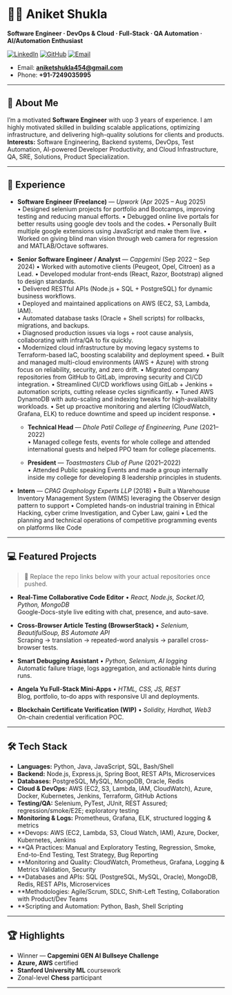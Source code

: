 # 👨‍💻 Aniket Shukla

**Software Engineer · DevOps & Cloud · Full-Stack · QA Automation · AI/Automation Enthusiast**

[![LinkedIn](https://img.shields.io/badge/LinkedIn-Aniket%20Shukla-blue?logo=linkedin)](https://www.linkedin.com/in/shukla-aniket/)
[![GitHub](https://img.shields.io/badge/GitHub-AniketShukla03-black?logo=github)](https://github.com/AniketShukla03)
[![Email](https://img.shields.io/badge/Email-aniketshukla454%40gmail.com-red?logo=gmail)](mailto:aniketshukla454@gmail.com)
- Email: **aniketshukla454@gmail.com**  
- Phone: **+91-7249035995**

---

## 🚀 About Me

I’m a motivated **Software Engineer** with uop 3 years of experience. I am highly motivated skilled in building scalable applications, optimizing infrastructure, and delivering high-quality solutions for clients and products.
**Interests:** Software Engineering, Backend systems, DevOps, Test Automation, AI-powered Developer Productivity, and Cloud Infrastructure, QA, SRE, Solutions, Product Specialization.

---

## 🏢 Experience

- **Software Engineer (Freelance)** — *Upwork* (Apr 2025 – Aug 2025)  
 • Designed selenium projects for portfolio and Bootcamps, improving testing and reducing manual efforts.
 • Debugged online live portals for better results using google dev tools and the codes.
 • Personally Built multiple google extensions using JavaScript and make them live.
 • Worked on giving blind man vision through web camera for regression and MATLAB/Octave softwares.

- **Senior Software Engineer / Analyst** — *Capgemini* (Sep 2022 – Sep 2024)
  • Worked with automotive clients (Peugeot, Opel, Citroen) as a Lead.
  •  Developed modular front-ends (React, Razor, Bootstrap) aligned to design standards.  
  • Delivered RESTful APIs (Node.js + SQL + PostgreSQL) for dynamic business workflows.  
  • Deployed and maintained applications on AWS (EC2, S3, Lambda, IAM).  
  • Automated database tasks (Oracle + Shell scripts) for rollbacks, migrations, and backups.  
  • Diagnosed production issues via logs + root cause analysis, collaborating with infra/QA to fix quickly.  
  • Modernized cloud infrastructure by moving legacy systems to Terraform-based IaC, boosting scalability and deployment speed.
  • Built and managed multi-cloud environments (AWS + Azure) with strong focus on reliability, security, and zero drift.
  • Migrated company repositories from GitHub to GitLab, improving security and CI/CD integration.
  • Streamlined CI/CD workflows using GitLab + Jenkins + automation scripts, cutting release cycles significantly.
  • Tuned AWS DynamoDB with auto-scaling and indexing tweaks for high-availability workloads.
  • Set up proactive monitoring and alerting (CloudWatch, Grafana, ELK) to reduce downtime and speed up incident response.
  •

  - **Technical Head** — *Dhole Patil College of Engineering, Pune* (2021–2022)  
  • Managed college fests, events for whole college and attended international guests and helped PPO team for college placements.

  - **President** — *Toastmasters Club of Pune* (2021–2022)  
  • Attended Public speaking Events and made a group internally inside my college for developing 8 leadership principles in students.

- **Intern** — *CPAG Graphology Experts LLP* (2018)
  • Built a Warehouse Inventory Management System (WIMS) leveraging the Observer design pattern to support
  • Completed hands-on industrial training in Ethical Hacking, cyber crime Investigation, and Cyber Law, gaini
  • Led the planning and technical operations of competitive programming events on platforms like Code
---

## 💻 Featured Projects

> 🔗 Replace the repo links below with your actual repositories once pushed.

- **Real-Time Collaborative Code Editor** • *React, Node.js, Socket.IO, Python, MongoDB*  
  Google-Docs-style live editing with chat, presence, and auto-save.  
  

- **Cross-Browser Article Testing (BrowserStack)** • *Selenium, BeautifulSoup, BS Automate API*  
  Scraping → translation → repeated-word analysis → parallel cross-browser tests.  
  
- **Smart Debugging Assistant** • *Python, Selenium, AI logging*  
  Automatic failure triage, logs aggregation, and actionable hints during runs.  
  
- **Angela Yu Full-Stack Mini-Apps** • *HTML, CSS, JS, REST*  
  Blog, portfolio, to-do apps with responsive UI and deployments.  
  
- **Blockchain Certificate Verification (WIP)** • *Solidity, Hardhat, Web3*  
  On-chain credential verification POC.  
  
---

## 🛠️ Tech Stack

- **Languages:** Python, Java, JavaScript, SQL, Bash/Shell  
- **Backend:** Node.js, Express.js, Spring Boot, REST APIs, Microservices  
- **Databases:** PostgreSQL, MySQL, MongoDB, Oracle, Redis  
- **Cloud & DevOps:** AWS (EC2, S3, Lambda, IAM, CloudWatch), Azure, Docker, Kubernetes, Jenkins, Terraform, GitHub Actions  
- **Testing/QA:** Selenium, PyTest, JUnit, REST Assured; regression/smoke/E2E; exploratory testing  
- **Monitoring & Logs:** Prometheus, Grafana, ELK, structured logging & metrics
- **Devops: AWS (EC2, Lambda, S3, Cloud Watch, IAM), Azure, Docker, Kubernetes, Jenkins
- **QA Practices: Manual and Exploratory Testing, Regression, Smoke, End-to-End Testing, Test Strategy, Bug Reporting
- **Monitoring and Quality: CloudWatch, Prometheus, Grafana, Logging & Metrics Validation, Security
- **Databases and APIs: SQL (PostgreSQL, MySQL, Oracle), MongoDB, Redis, REST APIs, Microservices
- **Methodologies: Agile/Scrum, SDLC, Shift-Left Testing, Collaboration with Product/Dev Teams
- **Scripting and Automation: Python, Bash, Shell Scripting

---

## 🏆 Highlights

- Winner — **Capgemini GEN AI Bullseye Challenge**  
- **Azure, AWS** certified  
- **Stanford University ML** coursework  
- Zonal-level **Chess** participant

---
